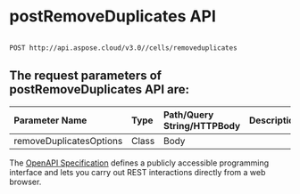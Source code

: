 # **postRemoveDuplicates API**

 

```bash

POST http://api.aspose.cloud/v3.0//cells/removeduplicates

```

## The request parameters of **postRemoveDuplicates** API are: 

| Parameter Name | Type | Path/Query String/HTTPBody | Description | 
| :- | :- | :- |:- | 
|removeDuplicatesOptions|Class|Body||


The [OpenAPI Specification](https://reference.aspose.cloud/cells/#/TextProcessingController/PostRemoveDuplicates) defines a publicly accessible programming interface and lets you carry out REST interactions directly from a web browser.
